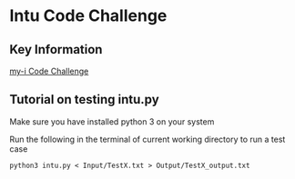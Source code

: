 # Intu Code Challenge

## Key Information
[my-i Code Challenge](https://www.intuitioneducation.com.au/media/1578/my-i-code-challenge-2022.pdf)

## Tutorial on testing intu.py
Make sure you have installed python 3 on your system

Run the following in the terminal of current working directory to run a test case

```commandline
python3 intu.py < Input/TestX.txt > Output/TestX_output.txt
```

